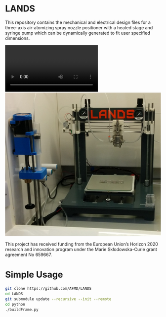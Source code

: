 # LANDS
This repository contains the mechanical and electrical design files for a three-axis air-atomizing spray nozzle positioner with a heated stage and syringe pump which can be dynamically generated to fit user specified dimensions.

![Spray Vid](media/dankSpray_trim.mp4?raw=true)
![LANDS](media/LANDS.jpg?raw=true)

This project has received funding from the European Union’s Horizon 2020 research and innovation program under the Marie Skłodowska-Curie grant agreement No 659667.


# Simple Usage
```bash
git clone https://github.com/AFMD/LANDS
cd LANDS
git submodule update --recursive --init --remote
cd python
./buildFrame.py
```
